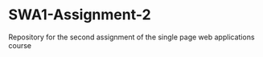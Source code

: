 # SWA1-Assignment-2

Repository for the second assignment of the single page web applications course
